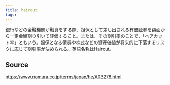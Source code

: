 ```yaml
---
title: haircut
tags: 
---
```


銀行などの金融機関が融資をする際、担保として差し出される有価証券を額面から一定金額割り引いて評価すること。または、その割引率のことで、「ヘアカット率」ともいう。担保となる債券や株式などの資産価値が将来的に下落するリスクに応じて割引率が決められる。英語名称はHaircut。

## Source
https://www.nomura.co.jp/terms/japan/he/A03278.html